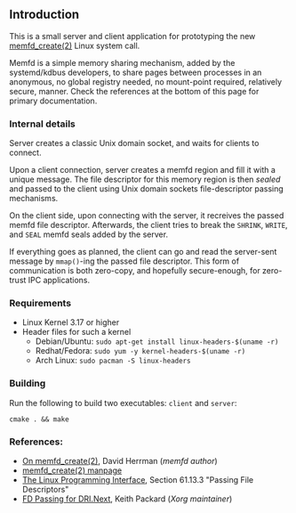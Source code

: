 
## Introduction

This is a small server and client application for prototyping the
new [memfd_create(2)](http://man7.org/linux/man-pages/man2/memfd_create.2.html)
Linux system call.

Memfd is a simple memory sharing mechanism, added by the systemd/kdbus
developers, to share pages between processes in an anonymous, no global
registry needed, no mount-point required, relatively secure, manner.
Check the references at the bottom of this page for primary documentation.

### Internal details

Server creates a classic Unix domain socket, and waits for clients to
connect.

Upon a client connection, server creates a memfd region and fill it with
a unique message. The file descriptor for this memory region is then
*sealed* and passed to the client using Unix domain sockets file-descriptor
passing mechanisms.

On the client side, upon connecting with the server, it recreives the
passed memfd file descriptor. Afterwards, the client tries to
break the `SHRINK`, `WRITE`, and `SEAL` memfd seals added by the server.

If everything goes as planned, the client can go and read the server-sent
message by `mmap()`-ing the passed file descriptor. This form of
communication is both zero-copy, and hopefully secure-enough, for zero-trust
IPC applications.

### Requirements

- Linux Kernel 3.17 or higher
- Header files for such a kernel
  - Debian/Ubuntu: `sudo apt-get install linux-headers-$(uname -r)`
  - Redhat/Fedora: `sudo yum -y kernel-headers-$(uname -r)`
  - Arch Linux: `sudo pacman -S linux-headers`

### Building
Run the following to build two executables: `client` and `server`:

`cmake . && make`

### References:
-  [On memfd_create(2)](https://dvdhrm.wordpress.com/2014/06/10/memfd_create2/), David Herrman (*memfd author*)
- [memfd_create(2) manpage](http://man7.org/linux/man-pages/man2/memfd_create.2.html)
- [The Linux Programming Interface](http://www.man7.org/tlpi/), Section 61.13.3 "Passing File Descriptors"
- [FD Passing for DRI.Next](http://keithp.com/blogs/fd-passing/), Keith Packard (*Xorg maintainer*)
